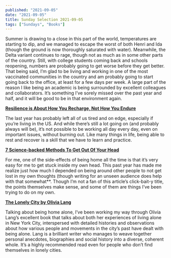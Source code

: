 ```yaml
---
published: "2021-09-05"
date: "2021-09-05"
title: Sunday Selection 2021-09-05
tags: ["Sundays", "Books"]
---
```


Summer is drawing to a close in this part of the world, temperatures are
starting to dip, and we managed to escape the worst of both Henri and Ida
(though the ground is now thoroughly saturated with water). Meanwhile, the Delta
variant continues to rage, though not as much as in some other parts of the
country. Still, with college students coming back and schools reopening, numbers
are probably going to get worse before they get better. That being said, I’m
glad to be living and working in one of the most vaccinated communities in the
country and am probably going to start going back to the office, at least for a
few days per week. A large part of the reason I like being an academic is being
surrounded by excellent colleagues and collaborators. It’s something I’ve sorely
missed over the past year and half, and it will be good to be in that
environment again.

**[Resilience is About How You Recharge, Not How You
Endure](https://hbr.org/2016/06/resilience-is-about-how-you-recharge-not-how-you-endure
"Resilience Is About How You Recharge, Not How You Endure")**

The last year has probably left all of us tired and on edge, especially if
you’re living in the US. And while there’s still a lot going on (and probably
always will be), it’s not possible to be working all day every day, even on
important issues, without burning out. Like many things in life, being able to
rest and recover is a skill that we have to learn and practice.

**[7 Science-backed Methods To Get Out Of Your
Head](https://www.forbes.com/sites/alicegwalton/2014/08/19/7-science-backed-ways-to-get-out-of-your-head/?sh=a9517103273d
"7 Science-Backed Methods To Get You Out Of Your Head")**

For me, one of the side-effects of being home all the time is that it’s very
easy for me to get stuck inside my own head. This past year has made me realize
just how much I depended on being around other people to not get lost in my own
thoughts (though writing for an unseen audience does help with that somewhat**.
Though I’m not a fan of this article’s click-bait-y title, the points themselves
make sense, and some of them are things I’ve been trying to do on my own.

**[The Lonely City by Olivia
Lang](https://www.brainpickings.org/2016/07/11/the-lonely-city-olivia-laing/
"The Lonely City by Olivia Lang")**

Talking about being home alone, I’ve been working my way through Olivia Lang’s excellent book that talks about both her experiences of living alone in New York City, interspersed with detailed histories and observations about how various people and movements in the city’s past have dealt with being alone. Lang is a brilliant writer who manages to weave together personal anecdotes, biographies and social history into a diverse, coherent whole. It’s a highly recommended read even for people who don’t find themselves in lonely cities.
